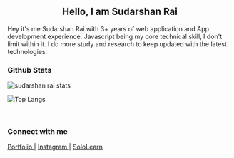 
<h2 align="center"> Hello, I am Sudarshan Rai </h2>

Hey it's me Sudarshan Rai with 3+ years of web application and  App development experience. Javascript being my core technical skill, I don't limit within it. I do more study and research to keep updated with the latest technologies.

### Github Stats
![sudarshan rai stats](https://github-readme-stats.vercel.app/api?username=mrsudarshanrai&show_icons=true)

![Top Langs](https://github-readme-stats.vercel.app/api/top-langs/?username=mrsudarshanrai)


<br/>  


### Connect with me 
<a href="https://sudarshanrai.com.np" target="_blank"> Portfolio </a> | <a href="https://www.instagram.com/shudarshan_offical"> Instagram </a> | <a href="https://www.sololearn.com/Profile/4714357"> SoloLearn </a>
